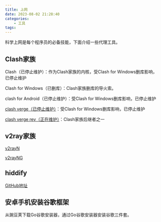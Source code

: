 ```yaml
---
title: 上网
date: 2023-08-02 21:28:40
categories:
    - 工具
tags:
---
```


科学上网是每个程序员的必备技能，下面介绍一些代理工具。

<!--more-->

## Clash家族

Clash（已停止维护）：作为Clash家族的内核，受Clash for Windows删库影响，已停止维护

Clash for Windows（已删库）：Clash家族删库的导火索。

clash for Android（已停止维护）：受Clash for Windows删库影响，已停止维护

[clash verge（已停止维护）](https://github.com/zzzgydi/clash-verge/tree/rm)：受Clash for Windows删库影响，已停止维护

[clash verge rev（正在维护）](https://github.com/clash-verge-rev/clash-verge-rev)：Clash家族后继者之一

## v2ray家族

[v2rayN](https://github.com/2dust/v2rayN/releases)

[v2rayNG](https://github.com/2dust/v2rayNG/releases)

## hiddify

[GitHub地址](https://github.com/hiddify/hiddify-app)

## 安卓手机安装谷歌框架

从豌豆荚下载Go谷歌安装器，通过Go谷歌安装器安装谷歌三件套。
